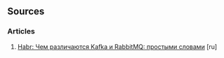 


## Sources

### Articles
1. [Habr: Чем различаются Kafka и RabbitMQ: простыми словами](https://habr.com/ru/company/innotech/blog/698838/) [ru]

